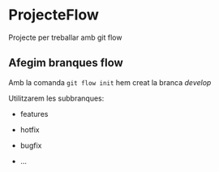# ProjecteFlow
Projecte per treballar amb git flow

## Afegim branques flow

Amb la comanda `git flow init` hem creat la branca _develop_

Utilitzarem les subbranques:

* features

* hotfix

* bugfix

* ...
